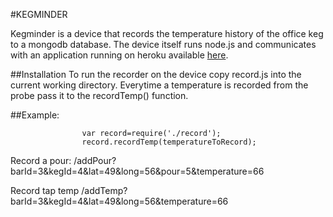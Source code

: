 #KEGMINDER


Kegminder is a device that records the temperature history of the office keg to a mongodb database.  The device itself runs node.js and communicates with an application running on heroku available [here](http://shielded-gorge-2278.herokuapp.com/temperatures).

##Installation
To run the recorder on the device copy record.js into the current working directory.  Everytime a temperature is recorded from the probe pass it to the recordTemp() function.

##Example: 
					
					var record=require('./record');
					record.recordTemp(temperatureToRecord);


Record a pour:
/addPour?barId=3&kegId=4&lat=49&long=56&pour=5&temperature=66

Record tap temp
/addTemp?barId=3&kegId=4&lat=49&long=56&temperature=66